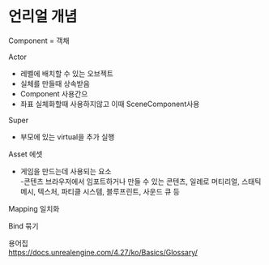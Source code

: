 # 언리얼 개념  

Component = 객채  

Actor  
- 레벨에 배치할 수 있는 오브젝트
- 실체를 만들때 상속받음
- Component 사용간으
- 좌표 실체화할때 사용하지않고 이때 SceneComponent사용


Super  
- 부모에 있는 virtual을 추가 실행  

Asset 에셋  
- 게임을 만드는데 사용되는 요소  
-콘텐츠 브라우저에서 임포트하거나 만들 수 있는 콘텐츠, 일례로 머티리얼, 스태틱 메시, 텍스처, 파티클 시스템, 블루프린트, 사운드 큐 등

Mapping
일치화

Bind
묶기

용어집  
https://docs.unrealengine.com/4.27/ko/Basics/Glossary/